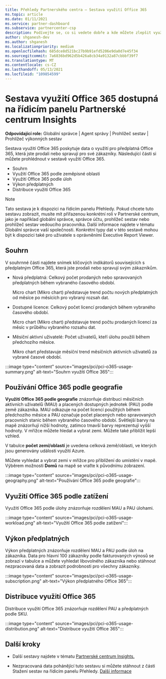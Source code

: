 ```yaml
---
title: Přehledy Partnerského centra – Sestava využití Office 365
ms.topic: article
ms.date: 01/11/2021
ms.service: partner-dashboard
ms.subservice: partnercenter-csp
description: Podívejte se, co si vedete dobře a kde můžete zlepšit využití předplatných Office 365, která pro své zákazníky prodáváte nebo spravujete.
author: shganesh-dev
ms.author: shganesh
ms.localizationpriority: medium
ms.openlocfilehash: 685dce8d521bc27b9b91efd5206e9da0d7e45f34
ms.sourcegitcommit: 7a6836bd962d5b426a8cb34a9132a87cbbbf39f7
ms.translationtype: MT
ms.contentlocale: cs-CZ
ms.lasthandoff: 05/13/2021
ms.locfileid: "109854599"
---
```

# <a name="office-365-usage-report-available-from-the-partner-center-insights-dashboard"></a>Sestava využití Office 365 dostupná na řídicím panelu Partnerské centrum Insights

**Odpovídající role:** Globální správce | Agent správy | Prohlížeč sestav | Prohlížeč výkonných sestav

Sestava využití Office 365 poskytuje data o využití pro předplatná Office 365, která jste prodali nebo spravují pro své zákazníky. Následující části si můžete prohlédnout v sestavě využití Office 365.

- Souhrn
- Využití Office 365 podle zeměpisné oblasti
- Využití Office 365 podle úloh
- Výkon předplatných
- Distribuce využití Office 365

 > [!NOTE]
 > Tato sestava je k dispozici na řídicím panelu Přehledy. Pokud chcete tuto sestavu zobrazit, musíte mít přiřazenou konkrétní roli v Partnerské centrum, jako je například globální správce, správce účtu, prohlížeč sestav nebo prohlížeč sestav vedoucího pracovníka. Další informace najdete v tématu Globální správce vaší společnosti. Konkrétní typy dat v této sestavě mohou být k dispozici také pro uživatele s oprávněními Executive Report Viewer.

## <a name="summary"></a>Souhrn

V souhrnné části najdete snímek klíčových indikátorů souvisejících s předplatným Office 365, která jste prodali nebo spravují svým zákazníkům.  

- Nová předplatná: Celkový počet prodaných nebo spravovaných předplatných během vybraného časového období.

   Micro chart (Mikro chart) představuje trend počtu nových předplatných od měsíce po měsících pro vybraný rozsah dat.

- Dostupné licence: Celkový počet licencí prodaných během vybraného časového období.

   Micro chart (Mikro chart) představuje trend počtu prodaných licencí za měsíc v průběhu vybraného rozsahu dat.

- Měsíční aktivní uživatelé: Počet uživatelů, kteří úlohu použili během předchozího měsíce. 

   Mikro chart představuje měsíční trend měsíčních aktivních uživatelů za vybrané časové období.

:::image type="content" source="images/pci/pci-o365-usage-summary.png" alt-text="Souhrn využití Office 365":::

## <a name="office-365-usage-by-geography"></a>Používání Office 365 podle geografie

**Využití Office 365 podle geografie** znázorňuje distribuci měsíčních aktivních uživatelů (MAU) a placených dostupných jednotek (PAU) podle země zákazníka. MAU odkazuje na počet licencí použitých během předchozího měsíce a PAU označuje počet placených nebo spravovaných pracovních stanic během vybraného časového období. Světlejší barvy na mapě znázorňují nižší hodnoty, zatímco tmavší barvy reprezentují vyšší hodnoty. V mřížce můžete hledat a vybrat zemi. Můžete také přiblížit lepší vzhled.

V tabulce **počet zemí/oblastí** je uvedena celková země/oblasti, ve kterých jsou generovány události využití Azure.

Můžete vyhledat a vybrat zemi v mřížce pro přiblížení do umístění v mapě. Výběrem možnosti **Domů** na mapě se vraťte k původnímu zobrazení.


:::image type="content" source="images/pci/pci-o365-usage-geography.png" alt-text="Používání Office 365 podle geografie":::

## <a name="office-365-usage-by-workload"></a>Využití Office 365 podle zatížení

Využití Office 365 podle úlohy znázorňuje rozdělení MAU a PAU úlohami.

:::image type="content" source="images/pci/pci-o365-usage-workload.png" alt-text="Využití Office 365 podle zatížení":::

## <a name="subscriptions-performance"></a>Výkon předplatných

Výkon předplatných znázorňuje rozdělení MAU a PAU podle úloh na zákazníka. Data pro hlavní 100 zákazníky podle fakturovaných výnosů se zobrazí v tabulce a můžete vyhledat libovolného zákazníka nebo stáhnout nezpracovaná data a zobrazit podrobnosti pro všechny zákazníky.

:::image type="content" source="images/pci/pci-o365-usage-subscription.png" alt-text="Výkon předplatného Office 365":::

## <a name="office-365-usage-distribution"></a>Distribuce využití Office 365

Distribuce využití Office 365 znázorňuje rozdělení PAU a předplatných podle SKU.

:::image type="content" source="images/pci/pci-o365-usage-distribution.png" alt-text="Distribuce využití Office 365":::

## <a name="next-steps"></a>Další kroky

- Další sestavy najdete v tématu [Partnerské centrum Insights.](partner-center-insights.md)

- Nezpracovaná data pohánějící tuto sestavu si můžete stáhnout z části Stažení sestav na řídicím panelu Přehledy. [Další informace](pci-download-reports.md) 
